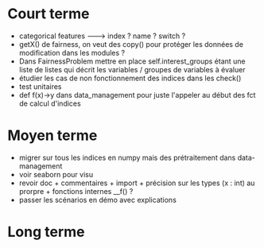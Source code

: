 
# Court terme
- categorical features ---> index ? name ? switch ?
- getX() de fairness, on veut des copy() pour protéger les données de modification dans les modules ?
- Dans FairnessProblem mettre en place self.interest_groups étant une liste de listes qui décrit les variables / groupes de variables à évaluer
- étudier les cas de non fonctionnement des indices dans les check()
- test unitaires
- def f(x)->y dans data_management pour juste l'appeler au début des fct de calcul d'indices

# Moyen terme
- migrer sur tous les indices en numpy mais des prétraitement dans data-management
- voir seaborn pour visu
- revoir doc + commentaires + import + précision sur les types (x : int) au prorpre + fonctions internes __f() ?
- passer les scénarios en démo avec explications 

# Long terme

